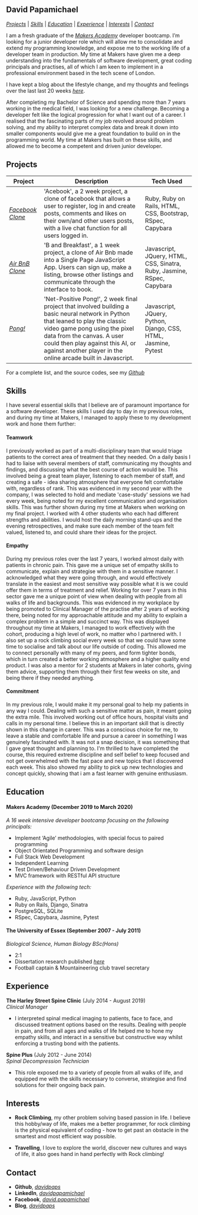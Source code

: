 ## __David Papamichael__

[*Projects*](#projects) | [*Skills*](#skills) | [*Education*](#education) | [*Experience*](#experience) | [*Interests*](#interests) | [*Contact*](#contact)

I am a fresh graduate of the [*Makers Academy*](https://makers.tech/) developer bootcamp. I’m looking for a junior developer role which will allow me to consolidate and extend my programming knowledge, and expose me to the working life of a developer team in production. My time at Makers have given me a deep understanding into the fundamentals of software development, great coding principals and practises, all of which I am keen to implement in a professional environment based in the tech scene of London.

I have kept a blog about the lifestyle change, and my thoughts and feelings over the last last 20 weeks [*here*](https://dev.to/davidpaps).

After completing my Bachelor of Science and spending more than 7 years working in the medical field, I was looking for a new challenge. Becoming a developer felt like the logical progression for what I want out of a career. I realised that the fascinating parts of my job revolved around problem solving, and my ability to interpret complex data and break it down into smaller components would give me a great foundation to build on in the programming world. My time at Makers has built on these skills, and allowed me to become a competent and driven junior developer. 
 

## __Projects__


| Project  | Description | Tech Used |
|---|---|---|
| [*Facebook Clone*](https://acebook-u-jakd.herokuapp.com/) | 'Acebook', a 2 week project, a clone of facebook that allows a user to register, log in and create posts, comments and likes on their own/and other users posts, with a live chat function for all users logged in.| Ruby, Ruby on Rails, HTML, CSS, Bootstrap, RSpec, Capybara   |
| [*Air BnB Clone*](https://github.com/shadz22/MakersBnB)  | 'B and Breakfast', a 1 week project, a clone of Air Bnb made into a Single Page JavaScript App. Users can sign up, make a listing, browse other listings and communicate through the interface to book. | Javascript, JQuery, HTML, CSS, Sinatra, Ruby, Jasmine, RSpec, Capybara   |
| [*Pong!*](http://net-positive.herokuapp.com/) | 'Net-Positive Pong!', 2 week final project that involved building a basic neural network in Python that leaned to play the classic video game pong using the pixel data from the canvas. A user could then play against this AI, or against another player in the online arcade built in Javascript.| Javascript, JQuery, Python, Django, CSS, HTML, Jasmine, Pytest|


For a complete list, and the source codes, see my [*Github*](https://github.com/davidpaps)



## __Skills__
I have several essential skills that I believe are of paramount importance for a software developer. These skills I used day to day in my previous roles, and during my time at Makers, I managed to apply these to my development work and hone them further:


#### Teamwork

I previously worked as part of a multi-disciplinary team that would triage patients to the correct area of treatment that they needed. On a daily basis I had to liaise with several members of staff, communicating my thoughts and findings, and discussing what the best course of action would be. This involved being a great team player, listening to each member of staff, and creating a safe - idea sharing atmosphere that everyone felt comfortable with, regardless of rank. This was evidenced in my second year with the company, I was selected to hold and mediate 'case-study' sessions we had every week, being noted for my excellent communication and organisation skills. This was further shown during my time at Makers when working on my final project. I worked with 4 other students who each had different strengths and abilities. I would host the daily morning stand-ups and the evening retrospectives, and make sure each member of the team felt valued, listened to, and could share their ideas for the project.

#### Empathy

During my previous roles over the last 7 years, I worked almost daily with patients in chronic pain. This gave me a unique set of empathy skills to communicate, explain and strategise with them in a sensitive manner. I acknowledged what they were going through, and would effectively translate in the easiest and most sensitive way possible what it is we could offer them in terms of treatment and relief. Working for over 7 years in this sector gave me a unique point of view when dealing with people from all walks of life and backgrounds. This was evidenced in my workplace by being promoted to Clinical Manager of the practise after 2 years of working there, being noted for my approachable attitude and my ability to explain a complex problem in a simple and succinct way. This was displayed throughout my time at Makers, I managed to work effectively with the cohort, producing a high level of work, no matter who I partnered with. I also set up a rock climbing social every week so that we could have some time to socialise and talk about our life outside of coding. This allowed me to connect personally with many of my peers, and form tighter bonds, which in turn created a better working atmosphere and a higher quality end product. I was also a mentor for 2 students at Makers in later cohorts, giving them advice, supporting them through their first few weeks on site, and being there if they needed anything.

#### Commitment

In my previous role, I would make it my personal goal to help my patients in any way I could. Dealing with such a sensitive matter as pain, it meant going the extra mile. This involved working out of office hours, hospital visits and calls in my personal time. I believe this in an important skill that is directly shown in this change in career. This was a conscious choice for me, to leave a stable and comfortable life and pursue a career in something I was genuinely fascinated with. It was not a snap decision, it was something that I gave great thought and planning to. I'm thrilled to have completed the course, this required extreme discipline and self belief to keep focused and not get overwhelmed with the fast pace and new topics that I discovered each week. This also showed my ability to pick up new technologies and concept quickly, showing that i am a fast learner with genuine enthusiasm.



## __Education__

#### Makers Academy (December 2019 to March 2020)
*A 16 week intensive developer bootcamp focusing on the following principals:*
- Implement ‘Agile’ methodologies, with special focus to paired programming
- Object Orientated Programming and software design
- Full Stack Web Development
- Independent Learning
- Test Driven/Behaviour Driven Development
- MVC framework with RESTful API structure

*Experience with the following tech:*
- Ruby, JavaScript, Python
- Ruby on Rails, Django, Sinatra
- PostgreSQL, SQLite
- RSpec, Capybara, Jasmine, Pytest


#### The University of Essex (September 2007 - July 2011)
*Biological Science, Human Biology BSc(Hons)*
- 2:1
- Dissertation research published [*here*](https://www.ncbi.nlm.nih.gov/pubmed/22889688)
- Football captain & Mountaineering club travel secretary  

## __Experience__

**The Harley Street Spine Clinic** (July 2014 - August 2019)   
*Clinical Manager*  
- I interpreted spinal medical imaging to patients, face to face, and discussed treatment options based on the results. Dealing with people in pain, and from all ages and walks of life helped me to hone my empathy skills, and interact in a sensitive but constructive way whilst enforcing a trusting bond with the patients.

**Spine Plus** (July 2012 - June 2014)    
*Spinal Decompression Technician*  
- This role exposed me to a variety of people from all walks of life, and equipped me with the skills necessary to converse, strategise and find solutions for their ongoing back pain.



## __Interests__

- __Rock Climbing__, my other problem solving based passion in life. I believe this hobby/way of life, makes me a better programmer, for rock climbing is the physical equivalent of coding - how to get past an obstacle in the smartest and most efficient way possible.

- __Travelling__, I love to explore the world, discover new cultures and ways of life, it also goes hand in hand perfectly with Rock climbing!


## __Contact__
- __Github__, [*davidpaps*](https://github.com/davidpaps)
- __LinkedIn__, [*davidpapamichael*](https://www.linkedin.com/in/david-papamichael-b391641a2/)
- __Facebook__, [*david.papamichael*](https://www.facebook.com/david.papamichael)
- __Blog__, [*davidpaps*](https://dev.to/davidpaps)